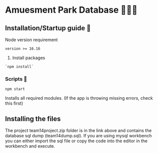# Amuesment Park Database 🎡🎠🎪

## Installation/Startup guide 🔨

Node version requirement 
```
version >= 16.16
```

1. Install packages
```
`npm install`
```
### Scripts 📜
`npm start`

Installs all required modules. (If the app is throwing missing errors, check this first)


## Installing the files
The project team14project.zip folder is in the link above and contains the database sql dump (team14dump.sql). If you are using mysql workbench you can either import the sql file or copy the code into the editor in the workbench and execute.
